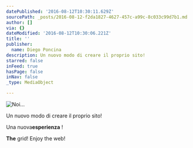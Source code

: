 ```yaml
---
datePublished: '2016-08-12T10:30:11.629Z'
sourcePath: _posts/2016-08-12-f2da1827-4627-457c-a99c-8c033c99d7b1.md
author: []
via: {}
dateModified: '2016-08-12T10:30:06.221Z'
title: ''
publisher:
  name: Diego Poncina
description: Un nuovo modo di creare il proprio sito!
starred: false
inFeed: true
hasPage: false
inNav: false
_type: MediaObject

---
```

![Noi...](https://the-grid-user-content.s3-us-west-2.amazonaws.com/412c3ee9-0107-4913-acea-1e1a04a4be52.jpg)

Un nuovo modo di creare il proprio sito!

Una nuova**esperienza** !

**The** grid! Enjoy the web!